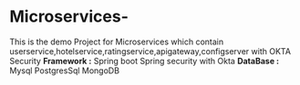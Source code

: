 # Microservices-
This is the demo Project for Microservices which contain userservice,hotelservice,ratingservice,apigateway,configserver with OKTA Security 
**Framework :**
Spring boot 
Spring security with Okta
**DataBase :**
Mysql 
PostgresSql
MongoDB

